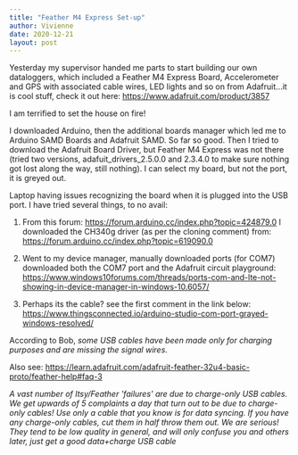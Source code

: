 ```yaml
---
title: "Feather M4 Express Set-up"
author: Vivienne
date: 2020-12-21
layout: post
---
```


Yesterday my supervisor handed me parts to start building our own dataloggers, which included a Feather M4 Express Board, Accelerometer and GPS with associated cable wires, LED lights and so on from Adafruit...it is cool stuff, check it out here: https://www.adafruit.com/product/3857

I am terrified to set the house on fire!

I downloaded Arduino, then the additional boards manager which led me to Arduino SAMD Boards and Adafruit SAMD. So far so good. Then I tried to download the Adafruit Board Driver, but Feather M4 Express was not there (tried two versions, adafuit_drivers_2.5.0.0 and 2.3.4.0 to make sure nothing got lost along the way, still nothing). I can select my board, but not the port, it is greyed out.

Laptop having issues recognizing the board when it is plugged into the USB port. I have tried several things, to no avail:
1. From this forum: https://forum.arduino.cc/index.php?topic=424879.0 
I downloaded the CH340g driver (as per the cloning comment) from: https://forum.arduino.cc/index.php?topic=619090.0

2. Went to my device manager, manually downloaded ports (for COM7) downloaded both the COM7 port and the Adafruit circuit playground:
https://www.windows10forums.com/threads/ports-com-and-lte-not-showing-in-device-manager-in-windows-10.6057/

3. Perhaps its the cable? see the first comment in the link below:
https://www.thingsconnected.io/arduino-studio-com-port-grayed-windows-resolved/

According to Bob, *some USB cables have been made only for charging purposes and are missing the signal wires*.

Also see:
https://learn.adafruit.com/adafruit-feather-32u4-basic-proto/feather-help#faq-3

*A vast number of Itsy/Feather 'failures' are due to charge-only USB cables. We get upwards of 5 complaints a day that turn out to be due to charge-only cables! 
Use only a cable that you know is for data syncing. If you have any charge-only cables, cut them in half throw them out. We are serious! They tend to be low quality in general, and will only confuse you and others later, just get a good data+charge USB cable*
